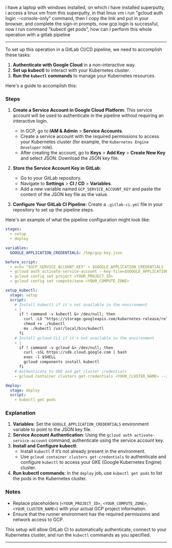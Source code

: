 i have a laptop with windows installed, on which i have installed superputty, i access a linux vm from this superputty, in that linux vm i run "gcloud auth login --console-only" command, then I copy the link and put in your browser, and complete the sign-in prompts, now gcp login is successful, now I run command "kubectl get pods", how can I perform this whole operation with a gitlab pipeline

---

To set up this operation in a GitLab CI/CD pipeline, we need to accomplish these tasks:

1. **Authenticate with Google Cloud** in a non-interactive way.
2. **Set up kubectl** to interact with your Kubernetes cluster.
3. **Run the `kubectl` commands** to manage your Kubernetes resources.

Here's a guide to accomplish this:

### Steps

1. **Create a Service Account in Google Cloud Platform**: This service account will be used to authenticate in the pipeline without requiring an interactive login.

    - In GCP, go to **IAM & Admin** > **Service Accounts**.
    - Create a service account with the required permissions to access your Kubernetes cluster (for example, the `Kubernetes Engine Developer` role).
    - After creating the account, go to **Keys** > **Add Key** > **Create New Key** and select JSON. Download the JSON key file.

2. **Store the Service Account Key in GitLab**:
    - Go to your GitLab repository.
    - Navigate to **Settings** > **CI / CD** > **Variables**.
    - Add a new variable named `GCP_SERVICE_ACCOUNT_KEY` and paste the content of the JSON key file as the value.

3. **Configure Your GitLab CI Pipeline**: Create a `.gitlab-ci.yml` file in your repository to set up the pipeline steps.

Here's an example of what the pipeline configuration might look like:

```yaml
stages:
  - setup
  - deploy

variables:
  GOOGLE_APPLICATION_CREDENTIALS: /tmp/gcp-key.json

before_script:
  - echo "$GCP_SERVICE_ACCOUNT_KEY" > $GOOGLE_APPLICATION_CREDENTIALS
  - gcloud auth activate-service-account --key-file=$GOOGLE_APPLICATION_CREDENTIALS
  - gcloud config set project <YOUR_PROJECT_ID>
  - gcloud config set compute/zone <YOUR_COMPUTE_ZONE>

setup_kubectl:
  stage: setup
  script:
    # Install kubectl if it's not available in the environment
    - |
      if ! command -v kubectl &> /dev/null; then
        curl -LO "https://storage.googleapis.com/kubernetes-release/release/$(curl -s https://storage.googleapis.com/kubernetes-release/release/stable.txt)/bin/linux/amd64/kubectl"
        chmod +x ./kubectl
        mv ./kubectl /usr/local/bin/kubectl
      fi
    # Install gcloud CLI if it's not available in the environment
    - |
      if ! command -v gcloud &> /dev/null; then
        curl -sSL https://sdk.cloud.google.com | bash
        exec -l $SHELL
        gcloud components install kubectl
      fi
    # Authenticate to GKE and get cluster credentials
    - gcloud container clusters get-credentials <YOUR_CLUSTER_NAME> --zone <YOUR_COMPUTE_ZONE> --project <YOUR_PROJECT_ID>

deploy:
  stage: deploy
  script:
    - kubectl get pods
```

### Explanation

1. **Variables**: Set the `GOOGLE_APPLICATION_CREDENTIALS` environment variable to point to the JSON key file.
2. **Service Account Authentication**: Using the `gcloud auth activate-service-account` command, authenticate using the service account key.
3. **Install and Configure kubectl**:
   - Install `kubectl` if it’s not already present in the environment.
   - Use `gcloud container clusters get-credentials` to authenticate and configure `kubectl` to access your GKE (Google Kubernetes Engine) cluster.
4. **Run kubectl commands**: In the `deploy` job, use `kubectl get pods` to list the pods in the Kubernetes cluster.

### Notes

- Replace placeholders (`<YOUR_PROJECT_ID>`, `<YOUR_COMPUTE_ZONE>`, `<YOUR_CLUSTER_NAME>`) with your actual GCP project information.
- Ensure that the runner environment has the required permissions and network access to GCP.

This setup will allow GitLab CI to automatically authenticate, connect to your Kubernetes cluster, and run the `kubectl` commands as you specified.

---

